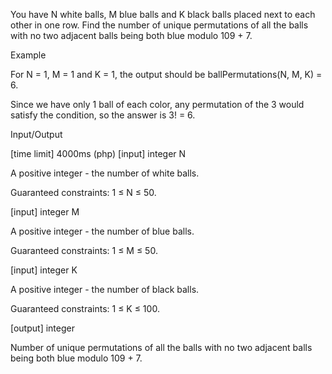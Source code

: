 You have N white balls, M blue balls and K black balls placed next to each other in one row. Find the number of unique permutations of all the balls with no two adjacent balls being both blue modulo 109 + 7.

Example

For N = 1, M = 1 and K = 1, the output should be
ballPermutations(N, M, K) = 6.

Since we have only 1 ball of each color, any permutation of the 3 would satisfy the condition, so the answer is 3! = 6.

Input/Output

[time limit] 4000ms (php)
[input] integer N

A positive integer - the number of white balls.

Guaranteed constraints:
1 ≤ N ≤ 50.

[input] integer M

A positive integer - the number of blue balls.

Guaranteed constraints:
1 ≤ M ≤ 50.

[input] integer K

A positive integer - the number of black balls.

Guaranteed constraints:
1 ≤ K ≤ 100.

[output] integer

Number of unique permutations of all the balls with no two adjacent balls being both blue modulo 109 + 7.